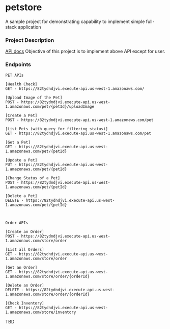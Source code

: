 # petstore
A sample project for demonstrating capability to implement simple full-stack application

### Project Description
[API docs](https://petstore.swagger.io)
Objective of this project is to implement above API except for user.


### Endpoints
```
PET APIs

[Health Check]
GET - https://82tydndjvi.execute-api.us-west-1.amazonaws.com/

[Upload Image of the Pet]
POST - https://82tydndjvi.execute-api.us-west-1.amazonaws.com/pet/{petId}/uploadImage

[Create a Pet]
POST - https://82tydndjvi.execute-api.us-west-1.amazonaws.com/pet

[List Pets (with query for filtering status)]
GET - https://82tydndjvi.execute-api.us-west-1.amazonaws.com/pet

[Get a Pet]
GET - https://82tydndjvi.execute-api.us-west-1.amazonaws.com/pet/{petId}

[Update a Pet]
PUT - https://82tydndjvi.execute-api.us-west-1.amazonaws.com/pet/{petId}

[Change Status of a Pet]
POST - https://82tydndjvi.execute-api.us-west-1.amazonaws.com/pet/{petId}

[Delete a Pet]
DELETE - https://82tydndjvi.execute-api.us-west-1.amazonaws.com/pet/{petId}



Order APIs

[Create an Order]
POST - https://82tydndjvi.execute-api.us-west-1.amazonaws.com/store/order

[List all Orders]
GET - https://82tydndjvi.execute-api.us-west-1.amazonaws.com/store/order

[Get an Order]
GET - https://82tydndjvi.execute-api.us-west-1.amazonaws.com/store/order/{orderId}

[Delete an Order]
DELETE - https://82tydndjvi.execute-api.us-west-1.amazonaws.com/store/order/{orderId}

[Check Inventory]
GET - https://82tydndjvi.execute-api.us-west-1.amazonaws.com/store/inventory
```

TBD